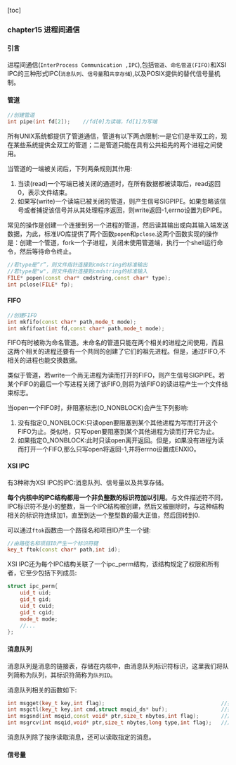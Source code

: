 [toc]

### chapter15 进程间通信

#### 引言

进程间通信(`InterProcess Communication ,IPC`),包括`管道`、`命名管道(FIFO)`和XSI IPC的三种形式IPC(`消息队列`、`信号量`和`共享存储`),以及POSIX提供的替代信号量机制。

#### 管道

```cpp
//创建管道
int pipe(int fd[2]);    //fd[0]为读端，fd[1]为写端
```

所有UNIX系统都提供了管道通信，管道有以下两点限制:一是它们是半双工的，现在某些系统提供全双工的管道；二是管道只能在具有公共祖先的两个进程之间使用。

当管道的一端被关闭后，下列两条规则其作用:

1. 当读(read)一个写端已被关闭的通道时，在所有数据都被读取后，read返回0，表示文件结束。
2. 如果写(write)一个读端已被关闭的管道，则产生信号SIGPIPE。如果忽略该信号或者捕捉该信号并从其处理程序返回，则write返回-1,errno设置为EPIPE。

常见的操作是创建一个连接到另一个进程的管道，然后读其输出或向其输入端发送数据，为此，标准I/O库提供了两个函数`popen`和`pclose`.这两个函数实现的操作是：创建一个管道，fork一个子进程，关闭未使用管道端，执行一个shell运行命令，然后等待命令终止。

```cpp
//若type是“r”，则文件指针连接到cmdstring的标准输出
//若type是"w"，则文件指针连接到cmdstring的标准输入
FILE* popen(const char* cmdstring,const char* type);
int pclose(FILE* fp);
```

#### FIFO

```cpp
//创建FIFO
int mkfifo(const char* path,mode_t mode);
int mkfifoat(int fd,const char* path,mode_t mode);
```

FIFO有时被称为命名管道。未命名的管道只能在两个相关的进程之间使用，而且这两个相关的进程还要有一个共同的创建了它们的祖先进程。但是，通过FIFO,不相关的进程也能交换数据。

类似于管道，若write一个尚无进程为读而打开的FIFO，则产生信号SIGPIPE。若某个FIFO的最后一个写进程关闭了该FIFO,则将为该FIFO的读进程产生一个文件结束标志。

当open一个FIFO时，非阻塞标志(O_NONBLOCK)会产生下列影响:

1. 没有指定O_NONBLOCK:只读open要阻塞到某个其他进程为写而打开这个FIFO为止。类似地，只写open要阻塞到某个其他进程为读而打开它为止。
2. 如果指定O_NONBLOCK:此时只读open离开返回。但是，如果没有进程为读而打开一个FIFO,那么只写open将返回-1,并将errno设置成ENXIO。

#### XSI IPC

有3种称为XSI IPC的IPC:消息队列、信号量以及共享存储。

**每个内核中的IPC结构都用一个非负整数的标识符加以引用**。与文件描述符不同，IPC标识符不是小的整数，当一个IPC结构被创建，然后又被删除时，与这种结构相关的标识符连续加1，直至到达一个整型数的最大正值，然后回转到0.

可以通过`ftok`函数由一个路径名和项目ID产生一个键:

```cpp
//由路径名和项目ID产生一个标识符键
key_t ftok(const char* path,int id);
```

XSI IPC还为每个IPC结构关联了一个ipc_perm结构，该结构规定了权限和所有者，它至少包括下列成员:

```cpp
struct ipc_perm{
    uid_t uid;
    gid_t gid;
    uid_t cuid;
    gid_t cgid;
    mode_t mode;
    //...
};
```

#### 消息队列

消息队列是消息的链接表，存储在内核中，由消息队列标识符标识，这里我们将队列简称为队列，其标识符简称为`队列ID`。

消息队列相关的函数如下:

```cpp
int msgget(key_t key,int flag);                                     //打开或创建队列,若成功，返回消息队列ID
int msgctl(key_t key,int cmd,struct msqid_ds* buf);                 //控制队列
int msgsnd(int msqid,const void* ptr,size_t nbytes,int flag);       //放数据到消息队列
int msgrcv(int msqid,void* ptr,size_t nbytes,long type,int flag);   //从队列中取消息
```

消息队列除了按序读取消息，还可以读取指定的消息。

#### 信号量

